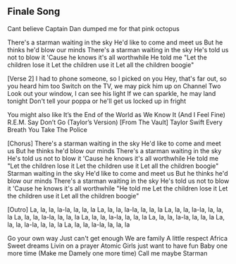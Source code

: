 ## Finale Song

Cant believe Captain Dan dumped me for that pink octopus

There's a starman waiting in the sky
He'd like to come and meet us
But he thinks he'd blow our minds
There's a starman waiting in the sky
He's told us not to blow it
'Cause he knows it's all worthwhile
He told me
"Let the children lose it
Let the children use it
Let all the children boogie"

[Verse 2]
I had to phone someone, so I picked on you
Hey, that's far out, so you heard him too
Switch on the TV, we may pick him up on Channel Two
Look out your window, I can see his light
If we can sparkle, he may land tonight
Don't tell your poppa or he'll get us locked up in fright

You might also like
It’s the End of the World as We Know It (And I Feel Fine)
R.E.M.
Say Don’t Go (Taylor’s Version) [From The Vault]
Taylor Swift
Every Breath You Take
The Police

[Chorus]
There's a starman waiting in the sky
He'd like to come and meet us
But he thinks he'd blow our minds
There's a starman waiting in the sky
He's told us not to blow it
'Cause he knows it's all worthwhile
He told me
"Let the children lose it
Let the children use it
Let all the children boogie"
Starman waiting in the sky
He'd like to come and meet us
But he thinks he'd blow our minds
There's a starman waiting in the sky
He's told us not to blow it
'Cause he knows it's all worthwhile
"He told me
Let the children lose it
Let the children use it
Let all the children boogie"

[Outro]
La, la, la, la-la, la, la, la
La, la, la, la-la, la, la, la
La, la, la, la-la, la, la, la
La, la, la, la-la, la, la, la
La, la, la, la-la, la, la, la
La, la, la, la-la, la, la, la
La, la, la, la-la, la, la, la
La, la, la, la-la, la, la, la

Go your own way
Just can't get enough
We are family
A little respect
Africa
Sweet dreams
Livin on a prayer
Atomic
Girls just want to have fun
Baby one more time (Make me Damely one more time)
Call me maybe
Starman
